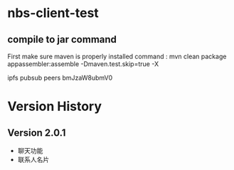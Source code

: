 # nbs-client-test

## compile to jar command
First make sure maven is properly installed
command :
mvn clean package appassembler:assemble -Dmaven.test.skip=true -X

ipfs pubsub peers bmJzaW8ubmV0 
# Version History
## Version 2.0.1
  - 聊天功能
  - 联系人名片